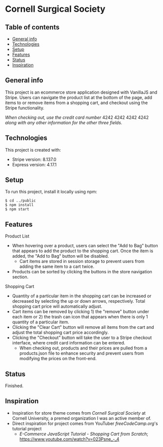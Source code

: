 # Cornell Surgical Society

## Table of contents
* [General info](#general-info)
* [Technologies](#technologies)
* [Setup](#setup)
* [Features](#features)
* [Status](#status)
* [Inspiration](#inspiration)

## General info
This project is an ecommerce store application designed with VanillaJS and Stripe. Users can navigate the product list at the bottom of the page, add items to or remove items from a shopping cart, and checkout using the Stripe functionality. 

*When checking out, use the credit card number* 4242 4242 4242 4242 *along with any other information for the other three fields.*

## Technologies
This project is created with:
* Stripe version: 8.137.0
* Express version: 4.17.1
	
## Setup
To run this project, install it locally using npm:

```
$ cd ../public
$ npm install
$ npm start
```

## Features
Product List
* When hovering over a product, users can select the "Add to Bag" button that appears to add the product to the shopping cart. Once the item is added, the "Add to Bag" button will be disabled.
  * Cart items are stored in session storage to prevent users from adding the same item to a cart twice. 
* Products can be sorted by clicking the buttons in the store navigation section.

Shopping Cart
* Quantity of a particular item in the shopping cart can be increased or decreased by selecting the up or down arrows, respectively. Total shopping cart price will automatically adjust.
* Cart items can be removed by clicking 1) the "remove" button under each item or 2) the trash can icon that appears when there is only 1 quantity of a particular item. 
* Clicking the "Clear Cart" button will remove all items from the cart and adjust the total shopping cart price accordingly. 
* Clicking the "Checkout" button will take the user to a Stripe checkout interface, where credit card information can be entered. 
  * When checking out, products and their prices are pulled from a products.json file to enhance security and prevent users from modifying the prices on the front-end.   

## Status
Finished.

## Inspiration
* Inspiration for store theme comes from *Cornell Surgical Society* at Cornell University, a premed organization I was an active member of. 
* Direct inspiration for project comes from YouTuber *freeCodeCamp.org*'s tutorial project
  * *E-Commerce JavaScript Tutorial - Shopping Cart from Scratch*; https://www.youtube.com/watch?v=023Psne_-_4  
